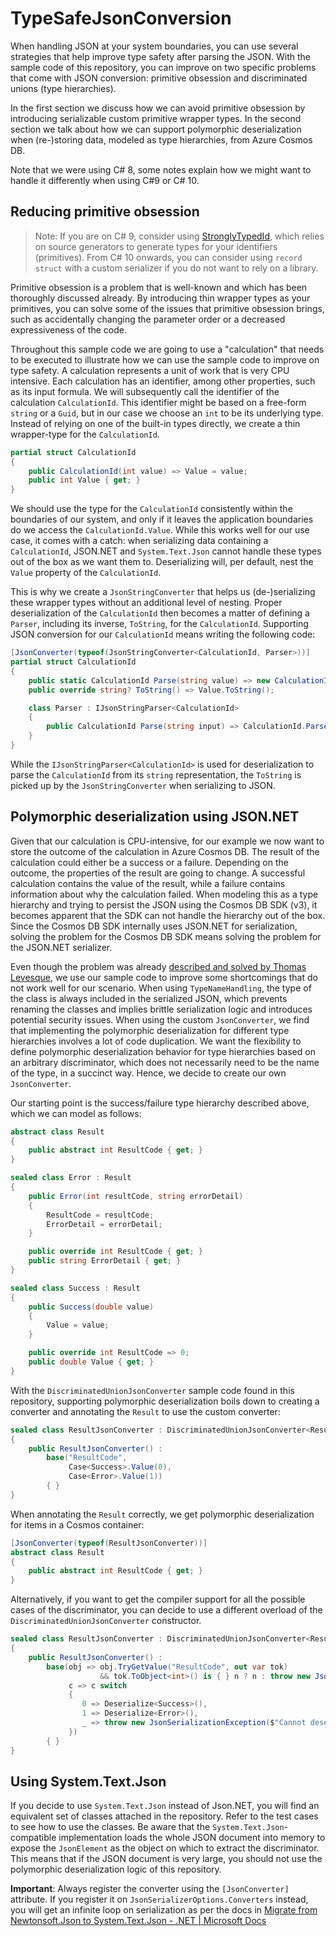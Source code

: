 # TypeSafeJsonConversion

When handling JSON at your system boundaries, you can use several strategies that help improve type safety after parsing the JSON. With the sample code of this repository, you can improve on two specific problems that come with JSON conversion: primitive obsession and discriminated unions (type hierarchies).

In the first section we discuss how we can avoid primitive obsession by introducing serializable custom primitive wrapper types. In the second section we talk about how we can support polymorphic deserialization when (re-)storing data, modeled as type hierarchies, from Azure Cosmos DB.

Note that we were using C# 8, some notes explain how we might want to handle it differently when using C#9 or C# 10.

## Reducing primitive obsession

> Note: If you are on C# 9, consider using [StronglyTypedId](https://github.com/andrewlock/StronglyTypedId), which relies on source generators to generate types for your identifiers (primitives). From C# 10 onwards, you can consider using `record struct` with a custom serializer if you do not want to rely on a library.

Primitive obsession is a problem that is well-known and which has been thoroughly discussed already. By introducing thin wrapper types as your primitives, you can solve some of the issues that primitive obsession brings, such as accidentally changing the parameter order or a decreased expressiveness of the code.

Throughout this sample code we are going to use a "calculation" that needs to be executed to illustrate how we can use the sample code to improve on type safety. A calculation represents a unit of work that is very CPU intensive. Each calculation has an identifier, among other properties, such as its input formula. We will subsequently call the identifier of the calculation `CalculationId`. This identifier might be based on a free-form `string` or a `Guid`, but in our case we choose an `int` to be its underlying type. Instead of relying on one of the built-in types directly, we create a thin wrapper-type for the `CalculationId`.

```csharp
partial struct CalculationId
{
    public CalculationId(int value) => Value = value;
    public int Value { get; }
}
```

We should use the type for the `CalculationId` consistently within the boundaries of our system, and only if it leaves the application boundaries do we access the `CalculationId.Value`. While this works well for our use case, it comes with a catch: when serializing data containing a `CalculationId`, JSON.NET and `System.Text.Json` cannot handle these types out of the box as we want them to. Deserializing will, per default, nest the `Value` property of the `CalculationId`.

This is why we create a `JsonStringConverter` that helps us (de-)serializing these wrapper types without an additional level of nesting. Proper deserialization of the `CalculationId` then becomes a matter of defining a `Parser`, including its inverse, `ToString`, for the `CalculationId`. Supporting JSON conversion for our `CalculationId` means writing the following code:

```csharp
[JsonConverter(typeof(JsonStringConverter<CalculationId, Parser>))]
partial struct CalculationId
{
    public static CalculationId Parse(string value) => new CalculationId(int.Parse(value));
    public override string? ToString() => Value.ToString();

    class Parser : IJsonStringParser<CalculationId>
    {
        public CalculationId Parse(string input) => CalculationId.Parse(input);
    }
}
```

While the `IJsonStringParser<CalculationId>` is used for deserialization to parse the `CalculationId` from its `string` representation, the `ToString` is picked up by the `JsonStringConverter` when serializing to JSON.

## Polymorphic deserialization using JSON.NET

Given that our calculation is CPU-intensive, for our example we now want to store the outcome of the calculation in Azure Cosmos DB. The result of the calculation could either be a success or a failure. Depending on the outcome, the properties of the result are going to change. A successful calculation contains the value of the result, while a failure contains information about why the calculation failed. When modeling this as a type hierarchy and trying to persist the JSON using the Cosmos DB SDK (v3), it becomes apparent that the SDK can not handle the hierarchy out of the box. Since the Cosmos DB SDK internally uses JSON.NET for serialization, solving the problem for the Cosmos DB SDK means solving the problem for the JSON.NET serializer.

Even though the problem was already [described and solved by Thomas Levesque](https://thomaslevesque.com/2019/10/14/handling-type-hierarchies-in-cosmos-db-part1/), we use our sample code to improve some shortcomings that do not work well for our scenario. When using `TypeNameHandling`, the type of the class is always included in the serialized JSON, which prevents renaming the classes and implies brittle serialization logic and introduces potential security issues. When using the custom `JsonConverter`, we find that implementing the polymorphic deserialization for different type hierarchies involves a lot of code duplication. We want the flexibility to define polymorphic deserialization behavior for type hierarchies based on an arbitrary discriminator, which does not necessarily need to be the name of the type, in a succinct way. Hence, we decide to create our own `JsonConverter`.

Our starting point is the success/failure type hierarchy described above, which we can model as follows: 

```csharp
abstract class Result
{
    public abstract int ResultCode { get; }
}

sealed class Error : Result
{
    public Error(int resultCode, string errorDetail)
    {
        ResultCode = resultCode;
        ErrorDetail = errorDetail;
    }

    public override int ResultCode { get; }
    public string ErrorDetail { get; }
}

sealed class Success : Result
{
    public Success(double value)
    {
        Value = value;
    }

    public override int ResultCode => 0;
    public double Value { get; }
}
```

With the `DiscriminatedUnionJsonConverter` sample code found in this repository, supporting polymorphic deserialization boils down to creating a converter and annotating the `Result` to use the custom converter:

```csharp
sealed class ResultJsonConverter : DiscriminatedUnionJsonConverter<Result, int>
{
    public ResultJsonConverter() :
    	base("ResultCode",
             Case<Success>.Value(0),
             Case<Error>.Value(1))
        { }
}
```

When annotating the `Result` correctly, we get polymorphic deserialization for items in a Cosmos container:

```csharp
[JsonConverter(typeof(ResultJsonConverter))]
abstract class Result
{
    public abstract int ResultCode { get; }
}
```

Alternatively, if you want to get the compiler support for all the possible cases of the discriminator, you can decide to use a different overload of the `DiscriminatedUnionJsonConverter` constructor.

```csharp
sealed class ResultJsonConverter : DiscriminatedUnionJsonConverter<Result, int>
{
    public ResultJsonConverter() :
        base(obj => obj.TryGetValue("ResultCode", out var tok)
                    && tok.ToObject<int>() is { } n ? n : throw new JsonSerializationException($"Property 'ResultCode' is not defined."),
             c => c switch
             {
             	0 => Deserialize<Success>(),
                1 => Deserialize<Error>(),
                _ => throw new JsonSerializationException($"Cannot deserialize DiscriminatedUnionConverterTests.Result from JSON object due to unhandled case: {c}")
             })
        { }
}
```

## Using System.Text.Json

If you decide to use `System.Text.Json` instead of Json.NET, you will find an equivalent set of classes attached in the repository. Refer to the test cases to see how to use the classes. Be aware that the `System.Text.Json`-compatible implementation loads the whole JSON document into memory to expose the `JsonElement` as the object on which to extract the discriminator. This means that if the JSON document is very large, you should not use the polymorphic deserialization logic of this repository.

**Important**: Always register the converter using the `[JsonConverter]` attribute. If you register it on `JsonSerializerOptions.Converters` instead, you will get an infinite loop on serialization as per the docs in [Migrate from Newtonsoft.Json to System.Text.Json - .NET | Microsoft Docs](https://docs.microsoft.com/en-us/dotnet/standard/serialization/system-text-json-migrate-from-newtonsoft-how-to?pivots=dotnet-core-3-1#required-properties)

